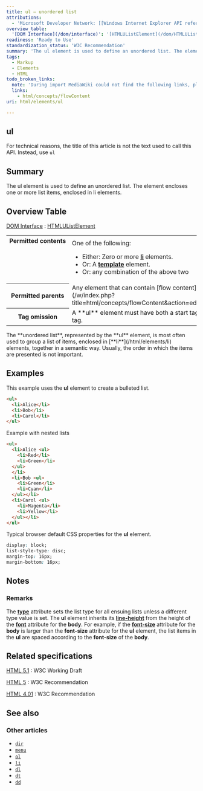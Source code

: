 ```yaml
---
title: ul – unordered list
attributions:
  - 'Microsoft Developer Network: [[Windows Internet Explorer API reference](http://msdn.microsoft.com/en-us/library/ie/hh828809%28v=vs.85%29.aspx) Article]'
overview_table:
  '[DOM Interface](/dom/interface)': '[HTMLUListElement](/dom/HTMLUListElement)'
readiness: 'Ready to Use'
standardization_status: 'W3C Recommendation'
summary: 'The ul element is used to define an unordered list. The element encloses one or more list items, enclosed in li elements.'
tags:
  - Markup
  - Elements
  - HTML
todo_broken_links:
  note: 'During import MediaWiki could not find the following links, please fix and adjust this list.'
  links:
    - html/concepts/flowContent
uri: html/elements/ul

---
```

## ul

For technical reasons, the title of this article is not the text used to call this API. Instead, use `ul`

## Summary

The ul element is used to define an unordered list. The element encloses one or more list items, enclosed in li elements.

## Overview Table

[DOM Interface](/dom/interface)
:   [HTMLUListElement](/dom/HTMLUListElement)

<table class="wikitable">
<tr>
<th style="vertical-align: top" id="permitted-contents">
Permitted contents

</th>
<td style="vertical-align: top; padding-top: 10px">
One of the following:

-   Either: Zero or more [**li**](/html/elements/li) elements.
-   Or: A [**template**](/html/elements/template) element.
-   Or: any combination of the above two

</td>
</tr>
<tr>
<th id="permitted-parents">
Permitted parents

</th>
<td>
Any element that can contain [flow content](/w/index.php?title=html/concepts/flowContent&action=edit&redlink=1).

</td>
</tr>
<tr>
<th id="tag-omission">
Tag omission

</th>
<td>
A **ul** element must have both a start tag and an end tag.

</td>
</tr>
</table>
 The **unordered list**, represented by the **ul** element, is most often used to group a list of items, enclosed in [**li**](/html/elements/li) elements, together in a semantic way. Usually, the order in which the items are presented is not important.

## Examples

This example uses the **ul** element to create a bulleted list.

``` html
<ul>
  <li>Alice</li>
  <li>Bob</li>
  <li>Carol</li>
</ul>
```

Example with nested lists

``` html
<ul>
  <li>Alice <ul>
    <li>Red</li>
    <li>Green</li>
  </ul>
  </li>
  <li>Bob <ul>
    <li>Green</li>
    <li>Cyan</li>
  </ul></li>
  <li>Carol <ul>
    <li>Magenta</li>
    <li>Yellow</li>
  </ul></li>
</ul>
```

Typical browser default CSS properties for the **ul** element.

``` css
display: block;
list-style-type: disc;
margin-top: 16px;
margin-bottom: 16px;
```

## Notes

### Remarks

The [**type**](/html/attributes/type_(ul,li,ol_elements)) attribute sets the list type for all ensuing lists unless a different type value is set. The **ul** element inherits its [**line-height**](/css/properties/line-height) from the height of the [**font**](/css/properties/font) attribute for the **body**. For example, if the [**font-size**](/css/properties/font-size) attribute for the **body** is larger than the **font-size** attribute for the **ul** element, the list items in the **ul** are spaced according to the **font-size** of the **body**.

## Related specifications

[HTML 5.1](http://www.w3.org/TR/html51/grouping-content.html#the-ul-element)
:   W3C Working Draft

[HTML 5](http://www.w3.org/TR/html5/grouping-content.html#the-ul-element)
:   W3C Recommendation

[HTML 4.01](http://www.w3.org/TR/html401/struct/lists.html#edef-UL)
:   W3C Recommendation

## See also

### Other articles

-   [`dir`](/html/elements/dir)
-   [`menu`](/html/elements/menu)
-   [`ol`](/html/elements/ol)
-   [`li`](/html/elements/li)
-   [`dl`](/html/elements/dl)
-   [`dt`](/html/elements/dt)
-   [`dd`](/html/elements/dd)

